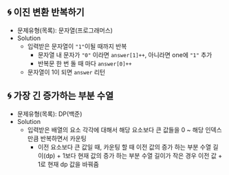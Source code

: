 ## 🌀 이진 변환 반복하기

- 문제유형(목록): 문자열(프로그래머스)
- Solution
  - 입력받은 문자열이 `"1"`이될 때까지 반복
    - 문자열 내 문자가 `"0"` 이라면 `answer[1]++`, 아니라면 one에 `"1"` 추가
    - 반복문 한 번 돌 때 마다 `answer[0]++`
  - 문자열이 1이 되면 `answer` 리턴

## 🌀 가장 긴 증가하는 부분 수열

- 문제유형(목록): DP(백준)
- Solution
  - 입력받은 배열의 요소 각각에 대해서 해당 요소보다 큰 값들을 0 ~ 해당 인덱스 만큼 반복하면서 카운팅
    - 이전 요소보다 큰 값일 때, 카운팅 할 때 이전 값의 증가 하는 부분 수열 길이(dp) + 1보다 현재 값의 증가 하는 부분 수열 길이가 작은 경우 이전 값 + 1로 현재 dp 값을 바꿔줌
